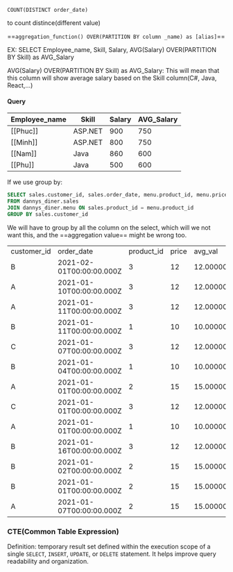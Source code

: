 `COUNT(DISTINCT order_date)`

to count distince(different value)

  

==`aggregation_function() OVER(PARTITION BY column _name) as [alias]`==

EX: SELECT Employee_name, Skill, Salary, AVG(Salary) OVER(PARTITION BY Skill) as AVG_Salary

AVG(Salary) OVER(PARTITION BY Skill) as AVG_Salary: This will mean that this column will show average salary based on the Skill column(C#, Java, React,…)

#### Query

|Employee_name|Skill|Salary|AVG_Salary|
|---|---|---|---|
|[[Phuc]]|ASP.NET|900|750|
|[[Minh]]|ASP.NET|800|750|
|[[Nam]]|Java|860|600|
|[[Phu]]|Java|500|600|

  
  

  

If we use group by:

```SQL
SELECT sales.customer_id, sales.order_date, menu.product_id, menu.price, AVG(menu.price) as AVG_VAL
FROM dannys_diner.sales
JOIN dannys_diner.menu ON sales.product_id = menu.product_id
GROUP BY sales.customer_id
```

We will have to group by all the column on the select, which will we not want this, and the ==aggregation value== might be wrong too.

|   |   |   |   |   |
|---|---|---|---|---|
|customer_id|order_date|product_id|price|avg_val|
|B|2021-02-01T00:00:00.000Z|3|12|12.0000000000000000|
|A|2021-01-10T00:00:00.000Z|3|12|12.0000000000000000|
|A|2021-01-11T00:00:00.000Z|3|12|12.0000000000000000|
|B|2021-01-11T00:00:00.000Z|1|10|10.0000000000000000|
|C|2021-01-07T00:00:00.000Z|3|12|12.0000000000000000|
|B|2021-01-04T00:00:00.000Z|1|10|10.0000000000000000|
|A|2021-01-01T00:00:00.000Z|2|15|15.0000000000000000|
|C|2021-01-01T00:00:00.000Z|3|12|12.0000000000000000|
|A|2021-01-01T00:00:00.000Z|1|10|10.0000000000000000|
|B|2021-01-16T00:00:00.000Z|3|12|12.0000000000000000|
|B|2021-01-02T00:00:00.000Z|2|15|15.0000000000000000|
|B|2021-01-01T00:00:00.000Z|2|15|15.0000000000000000|
|A|2021-01-07T00:00:00.000Z|2|15|15.0000000000000000|

  

### CTE(Common Table Expression)

Definition: temporary result set defined within the execution scope of a single `SELECT`, `INSERT`, `UPDATE`, or `DELETE` statement. It helps improve query readability and organization.